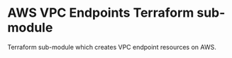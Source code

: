 # AWS VPC Endpoints Terraform sub-module

Terraform sub-module which creates VPC endpoint resources on AWS.
